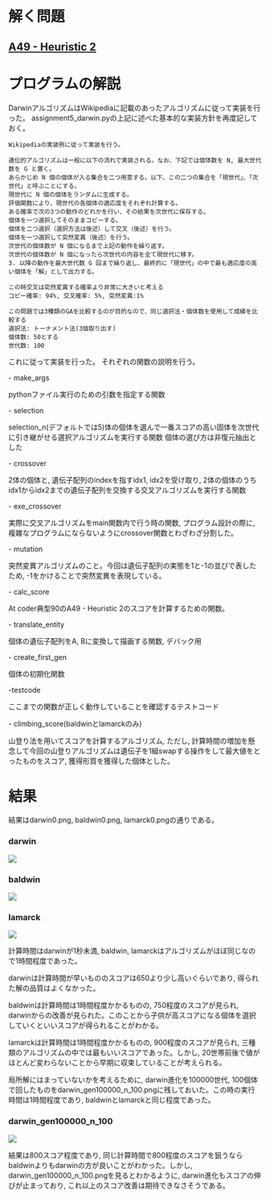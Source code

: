<h1>解く問題</h1>
<h2><a href="https://atcoder.jp/contests/tessoku-book/tasks/tessoku_book_aw">A49 - Heuristic 2</a></h2>

# プログラムの解説
DarwinアルゴリズムはWikipediaに記載のあったアルゴリズムに従って実装を行った。
assignment5_darwin.pyの上記に述べた基本的な実装方針を再度記しておく。

```
Wikipediaの実装例に従って実装を行う。

遺伝的アルゴリズムは一般に以下の流れで実装される。なお、下記では個体数を N, 最大世代数を G と置く。
あらかじめ N 個の個体が入る集合を二つ用意する。以下、この二つの集合を「現世代」、「次世代」と呼ぶことにする。
現世代に N 個の個体をランダムに生成する。
評価関数により、現世代の各個体の適応度をそれぞれ計算する。
ある確率で次の3つの動作のどれかを行い、その結果を次世代に保存する。
個体を一つ選択してそのままコピーする。
個体を二つ選択（選択方法は後述）して交叉（後述）を行う。
個体を一つ選択して突然変異（後述）を行う。
次世代の個体数が N 個になるまで上記の動作を繰り返す。
次世代の個体数が N 個になったら次世代の内容を全て現世代に移す。
3. 以降の動作を最大世代数 G 回まで繰り返し、最終的に「現世代」の中で最も適応度の高い個体を「解」として出力する。

この時交叉は突然変異する確率より非常に大きいと考える
コピー確率: 94%, 交叉確率: 5%, 突然変異:1%

この問題では3種類のGAを比較するのが目的なので、同じ選択法・個体数を使用して成績を比較する
選択法: トーナメント法(3個取り出す)
個体数: 50とする
世代数: 100
```

これに従って実装を行った。
それぞれの関数の説明を行う。
<p>
- make_args
</p>
<p>
pythonファイル実行のための引数を指定する関数
</p>
<p>
- selection
</p>
<p>
selection_n(デフォルトでは5)体の個体を選んで一番スコアの高い固体を次世代に引き継がせる選択アルゴリズムを実行する関数
個体の選び方は非復元抽出とした
</p>
<p>
- crossover
</p>
<p>
2体の個体と, 遺伝子配列のindexを指すidx1, idx2を受け取り, 2体の個体のうちidx1からidx2までの遺伝子配列を交換する交叉アルゴリズムを実行する関数
</p>
<p>
- exe_crossover
</p>
<p>
実際に交叉アルゴリズムをmain関数内で行う時の関数, プログラム設計の際に, 複雑なプログラムにならないようにcrossover関数とわざわざ分割した。
</p>
<p>
- mutation
</p>
<p>
突然変異アルゴリズムのこと。今回は遺伝子配列の実態を1と-1の並びで表したため, -1をかけることで突然変異を表現している。
</p>
<p>
- calc_score
</p>
<p>
At coder典型90のA49 - Heuristic 2のスコアを計算するための関数。
</p>
<p>
- translate_entity
</p>
<p>
個体の遺伝子配列をA, Bに変換して描画する関数, デバック用
</p>
<p>
- create_first_gen
</p>
<p>
個体の初期化関数
</p>
<p>
-testcode
</p>
<p>
ここまでの関数が正しく動作していることを確認するテストコード
</p>
<p>
- climbing_score(baldwinとlamarckのみ)
</p>
<p>
山登り法を用いてスコアを計算するアルゴリズム, ただし, 計算時間の増加を懸念して今回の山登りアルゴリズムは遺伝子を1組swapする操作をして最大値をとったものをスコア, 獲得形質を獲得した個体とした。
</p>

# 結果
<p>
結果はdarwin0.png, baldwin0.png, lamarck0.pngの通りである。
</p>

### darwin

<img src = "darwin0.png">

### baldwin

<img src = "baldwin0.png">

### lamarck

<img src = "lamarck0.png">
<p>
計算時間はdarwinが1秒未満, baldwin, lamarckはアルゴリズムがほぼ同じなので1時間程度であった。
</p>
<p>
darwinは計算時間が早いもののスコアは650より少し高いぐらいであり, 得られた解の品質はよくなかった。
</p>
<p>
baldwinは計算時間は1時間程度かかるものの, 750程度のスコアが見られ, darwinからの改善が見られた。このことから子供が高スコアになる個体を選択していくといいスコアが得られることがわかる。
</p>
<p>
lamarckは計算時間は1時間程度かかるものの, 900程度のスコアが見られ, 三種類のアルゴリズムの中では最もいいスコアであった。しかし, 20世帯前後で値がほとんど変わらないことから早期に収束していることが考えられる。
</p>
<p>
局所解にはまっていないかを考えるために, darwin進化を100000世代, 100個体で回したものをdarwin_gen100000_n_100.pngに残しておいた。この時の実行時間は1時間程度であり, baldwinとlamarckと同じ程度であった。

### darwin_gen100000_n_100

<img src="darwin_gen100000_n_100.png">

結果は800スコア程度であり, 同じ計算時間で800程度のスコアを狙うならbaldwinよりもdarwinの方が良いことがわかった。しかし, darwin_gen100000_n_100.pngを見るとわかるように, darwin進化もスコアの伸びが止まっており, これ以上のスコア改善は期待できなさそうである。
</p>